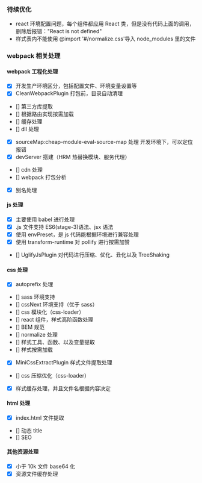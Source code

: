### 待续优化

- react 环境配置问题，每个组件都应用 React 类，但是没有代码上面的调用，删除后报错："React is not defined"
- 样式表内不能使用 @import '#/normalize.css'导入 node_modules 里的文件

### webpack 相关处理

#### webpack 工程化处理

- [x] 开发生产环境区分，包括配置文件、环境变量设置等
- [x] CleanWebpackPlugin 打包前，目录自动清理
- [] 第三方库提取
- [] 根据路由实现按需加载
- [] 缓存处理
- [] dll 处理
- [x] sourceMap:cheap-module-eval-source-map 处理 开发环境下，可以定位报错
- [x] devServer 搭建（HRM 热替换模块、服务代理）
- [] cdn 处理
- [] webpack 打包分析
- [x] 别名处理

#### js 处理

- [x] 主要使用 babel 进行处理
- [x] .js 文件支持 ES6(stage-3)语法、jsx 语法
- [x] 使用 envPreset，是 js 代码能根据环境进行兼容处理
- [x] 使用 transform-runtime 对 pollify 进行按需加赞
- [] UglifyJsPlugin 对代码进行压缩、优化、丑化以及 TreeShaking

#### css 处理

- [x] autoprefix 处理
- [] sass 环境支持
- [] cssNext 环境支持（优于 sass）
- [] css 模块化（css-loader）
- [] react 组件，样式高阶函数处理
- [] BEM 规范
- [] normalize 处理
- [] 样式工具、函数、以及变量提取
- [] 样式按需加载
- [x] MiniCssExtractPlugin 样式文件提取处理
- [] css 压缩优化（css-loader）
- [x] 样式缓存处理，并且文件名根据内容决定

#### html 处理

- [x] index.html 文件提取
- [] 动态 title
- [] SEO

#### 其他资源处理

- [x] 小于 10k 文件 base64 化
- [x] 资源文件缓存处理
